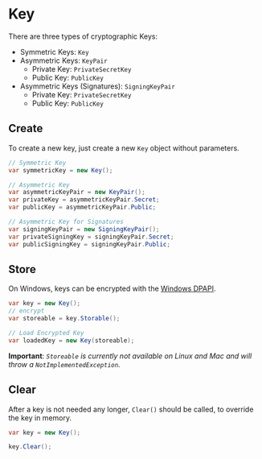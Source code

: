 # Key
There are three types of cryptographic Keys:

- Symmetric Keys: `Key`
- Asymmetric Keys: `KeyPair`
    - Private Key:  `PrivateSecretKey`
    - Public Key: `PublicKey`
- Asymmetric Keys (Signatures): `SigningKeyPair`
    - Private Key:  `PrivateSecretKey`
    - Public Key: `PublicKey`


## Create
To create a new key, just create a new `Key` object without parameters.

```cs
// Symmetric Key
var symmetricKey = new Key();

// Asymmetric Key
var asymmetricKeyPair = new KeyPair();
var privateKey = asymmetricKeyPair.Secret;
var publicKey = asymmetricKeyPair.Public;

// Asymmetric Key for Signatures
var signingKeyPair = new SigningKeyPair();
var privateSigningKey = signingKeyPair.Secret;
var publicSigningKey = signingKeyPair.Public;
```

## Store
On Windows, keys can be encrypted with the [Windows DPAPI](https://docs.microsoft.com/en-us/dotnet/standard/security/how-to-use-data-protection).

```cs
var key = new Key();
// encrypt
var storeable = key.Storable();

// Load Encrypted Key
var loadedKey = new Key(storeable);
```

**Important**: *`Storeable` is currently not available on Linux and Mac and will throw a `NotImplementedException`.*

## Clear
After a key is not needed any longer, `Clear()` should be called, to override the key in memory.

```cs
var key = new Key();

key.Clear();
```